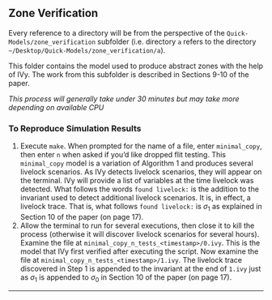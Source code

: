 ## Zone Verification

Every reference to a directory will be from the perspective of the `Quick-Models/zone_verification` subfolder (i.e. directory `a` refers to the directory `~/Desktop/Quick-Models/zone_verification/a`).

This folder contains the model used to produce abstract zones with the help of IVy. The work from this subfolder is described in Sections 9-10 of the paper.

*This process will generally take under 30 minutes but may take more depending on available CPU*

###  To Reproduce Simulation Results

1. Execute `make`. When prompted for  the name of a file, enter `minimal_copy`, then enter `n` when asked if you’d like dropped flit testing. This `minimal_copy` model is a variation of Algorithm 1 and produces several livelock scenarios. As IVy detects livelock scenarios, they will appear on the terminal. IVy will provide a list of variables at the time livelock was detected. What follows the words `found livelock:` is the addition to the invariant used to detect additional livelock scenarios. It is, in effect, a livelock trace. That is, what follows `found livelock:` is $\sigma_1$ as explained in Section 10 of the paper (on page 17). 
2. Allow the terminal to run for several executions, then close it to kill the process (otherwise it will discover livelock scenarios for several hours). Examine the file at `minimal_copy_n_tests_<timestamp>/0.ivy`. This is the model that IVy first verified after executing the script. Now examine the file at `minimal_copy_n_tests_<timestamp>/1.ivy`. The livelock trace discovered in Step 1 is appended to the invariant at the end of `1.ivy` just as $\sigma _1$ is appended to $\sigma _0$ in Section 10 of the paper (on page 17). 

----

